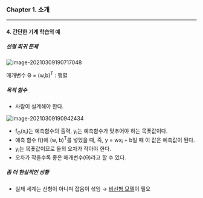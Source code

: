### Chapter 1. 소개

---

#### 4. 간단한 기계 학습의 예



##### 선형 회귀 문제

![image-20210309190717048](C:\Users\sh410\AppData\Roaming\Typora\typora-user-images\image-20210309190717048.png)

매개변수 Θ = (w,b)<sup>T</sup> : 행렬



##### 목적 함수

- 사람이 설계해야 한다.

![image-20210309190942434](C:\Users\sh410\AppData\Roaming\Typora\typora-user-images\image-20210309190942434.png)

- f<sub>Θ</sub>(x<sub>i</sub>)는 예측함수의 출력, y<sub>i</sub>는 예측함수가 맞추어야 하는 목푯값이다.
- 예측 함수 f()에 (w, b)<sup>T</sup>를 넣었을 때, 즉, y = wx<sub>i</sub> + b일 때 이 값은 예측값이 된다.
- y<sub>i</sub>는 목푯값이므로 둘의 오차가 작아야 한다.
- 오차가 작을수록 좋은 매개변수(Θ)라고 할 수 있다.



##### 좀 더 현실적인 상황

- 실제 세계는 선형이 아니며 잡음이 섞임 → <u>비선형 모델</u>이 필요